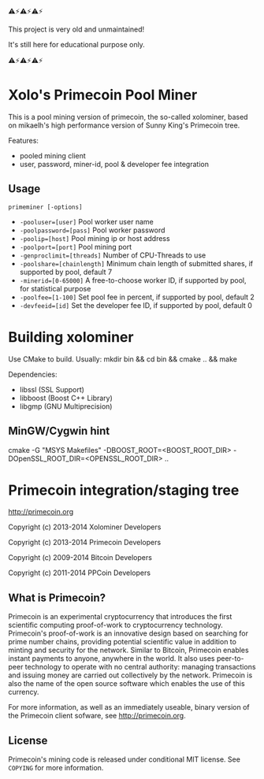 ⚠️⚡⚠️⚡⚠️⚡

This project is very old and unmaintained!

It's still here for educational purpose only.

⚠️⚡⚠️⚡⚠️⚡

Xolo's Primecoin Pool Miner
===========================

This is a pool mining version of primecoin, the so-called xolominer,
based on mikaelh's high performance version of Sunny King's Primecoin tree.

Features:
- pooled mining client
- user, password, miner-id, pool & developer fee integration

Usage
-----

`primeminer [-options]`

 * `-pooluser=[user]` Pool worker user name
 * `-poolpassword=[pass]` Pool worker password
 * `-poolip=[host]` Pool mining ip or host address
 * `-poolport=[port]` Pool mining port
 * `-genproclimit=[threads]` Number of CPU-Threads to use
 * `-poolshare=[chainlength]` Minimum chain length of submitted shares, if supported by pool, default 7
 * `-minerid=[0-65000]` A free-to-choose worker ID, if supported by pool, for statistical purpose
 * `-poolfee=[1-100]` Set pool fee in percent, if supported by pool, default 2
 * `-devfeeid=[id]` Set the developer fee ID, if supported by pool, default 0

Building xolominer
==================

Use CMake to build. Usually: mkdir bin && cd bin && cmake .. && make

Dependencies:
 - libssl (SSL Support)
 - libboost (Boost C++ Library)
 - libgmp (GNU Multiprecision)

MinGW/Cygwin hint
-----------------

cmake -G "MSYS Makefiles" -DBOOST_ROOT=<BOOST_ROOT_DIR> -DOpenSSL_ROOT_DIR=<OPENSSL_ROOT_DIR> ..
 
Primecoin integration/staging tree
==================================

http://primecoin.org

Copyright (c) 2013-2014 Xolominer Developers

Copyright (c) 2013-2014 Primecoin Developers

Copyright (c) 2009-2014 Bitcoin Developers

Copyright (c) 2011-2014 PPCoin Developers

What is Primecoin?
------------------

Primecoin is an experimental cryptocurrency that introduces the first
scientific computing proof-of-work to cryptocurrency technology. Primecoin's
proof-of-work is an innovative design based on searching for prime number
chains, providing potential scientific value in addition to minting and
security for the network. Similar to Bitcoin, Primecoin enables instant payments
to anyone, anywhere in the world. It also uses peer-to-peer technology to
operate with no central authority: managing transactions and issuing money are
carried out collectively by the network. Primecoin is also the name of the open
source software which enables the use of this currency.

For more information, as well as an immediately useable, binary version of
the Primecoin client sofware, see http://primecoin.org.

License
-------

Primecoin's mining code is released under conditional MIT license. See  `COPYING` for more
information.
